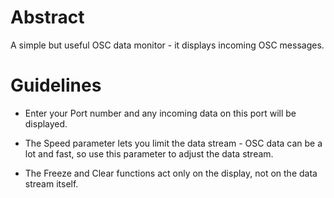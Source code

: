 # Abstract
A simple but useful OSC data monitor - it displays incoming OSC messages.


# Guidelines

* Enter your Port number and any incoming data on this port will be displayed. 

* The Speed parameter lets you limit the data stream - OSC data can be a lot and fast, so use this parameter to adjust the data stream.

* The Freeze and Clear functions act only on the display, not on the data stream itself.
